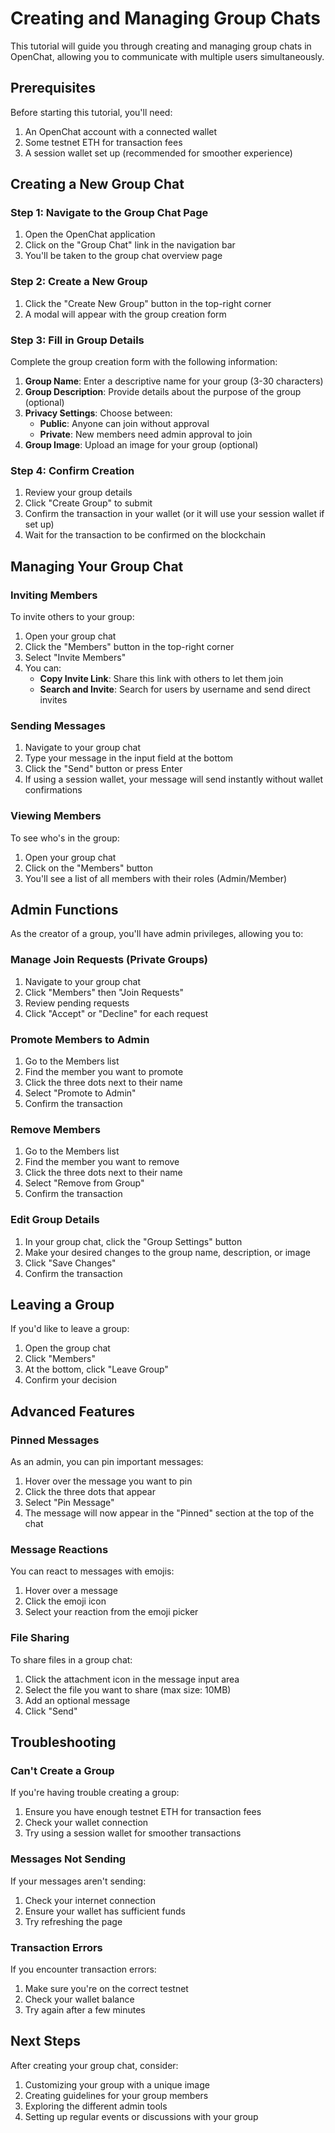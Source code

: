 # Creating and Managing Group Chats

This tutorial will guide you through creating and managing group chats in OpenChat, allowing you to communicate with multiple users simultaneously.

## Prerequisites

Before starting this tutorial, you'll need:

1. An OpenChat account with a connected wallet
2. Some testnet ETH for transaction fees
3. A session wallet set up (recommended for smoother experience)

## Creating a New Group Chat

### Step 1: Navigate to the Group Chat Page

1. Open the OpenChat application
2. Click on the "Group Chat" link in the navigation bar
3. You'll be taken to the group chat overview page

### Step 2: Create a New Group

1. Click the "Create New Group" button in the top-right corner
2. A modal will appear with the group creation form

### Step 3: Fill in Group Details

Complete the group creation form with the following information:

1. **Group Name**: Enter a descriptive name for your group (3-30 characters)
2. **Group Description**: Provide details about the purpose of the group (optional)
3. **Privacy Settings**: Choose between:
   - **Public**: Anyone can join without approval
   - **Private**: New members need admin approval to join
4. **Group Image**: Upload an image for your group (optional)

### Step 4: Confirm Creation

1. Review your group details
2. Click "Create Group" to submit
3. Confirm the transaction in your wallet (or it will use your session wallet if set up)
4. Wait for the transaction to be confirmed on the blockchain

## Managing Your Group Chat

### Inviting Members

To invite others to your group:

1. Open your group chat
2. Click the "Members" button in the top-right corner
3. Select "Invite Members"
4. You can:
   - **Copy Invite Link**: Share this link with others to let them join
   - **Search and Invite**: Search for users by username and send direct invites

### Sending Messages

1. Navigate to your group chat
2. Type your message in the input field at the bottom
3. Click the "Send" button or press Enter
4. If using a session wallet, your message will send instantly without wallet confirmations

### Viewing Members

To see who's in the group:

1. Open your group chat
2. Click on the "Members" button
3. You'll see a list of all members with their roles (Admin/Member)

## Admin Functions

As the creator of a group, you'll have admin privileges, allowing you to:

### Manage Join Requests (Private Groups)

1. Navigate to your group chat
2. Click "Members" then "Join Requests"
3. Review pending requests
4. Click "Accept" or "Decline" for each request

### Promote Members to Admin

1. Go to the Members list
2. Find the member you want to promote
3. Click the three dots next to their name
4. Select "Promote to Admin"
5. Confirm the transaction

### Remove Members

1. Go to the Members list
2. Find the member you want to remove
3. Click the three dots next to their name
4. Select "Remove from Group"
5. Confirm the transaction

### Edit Group Details

1. In your group chat, click the "Group Settings" button
2. Make your desired changes to the group name, description, or image
3. Click "Save Changes"
4. Confirm the transaction

## Leaving a Group

If you'd like to leave a group:

1. Open the group chat
2. Click "Members"
3. At the bottom, click "Leave Group"
4. Confirm your decision

## Advanced Features

### Pinned Messages

As an admin, you can pin important messages:

1. Hover over the message you want to pin
2. Click the three dots that appear
3. Select "Pin Message"
4. The message will now appear in the "Pinned" section at the top of the chat

### Message Reactions

You can react to messages with emojis:

1. Hover over a message
2. Click the emoji icon
3. Select your reaction from the emoji picker

### File Sharing

To share files in a group chat:

1. Click the attachment icon in the message input area
2. Select the file you want to share (max size: 10MB)
3. Add an optional message
4. Click "Send"

## Troubleshooting

### Can't Create a Group

If you're having trouble creating a group:

1. Ensure you have enough testnet ETH for transaction fees
2. Check your wallet connection
3. Try using a session wallet for smoother transactions

### Messages Not Sending

If your messages aren't sending:

1. Check your internet connection
2. Ensure your wallet has sufficient funds
3. Try refreshing the page

### Transaction Errors

If you encounter transaction errors:

1. Make sure you're on the correct testnet
2. Check your wallet balance
3. Try again after a few minutes

## Next Steps

After creating your group chat, consider:

1. Customizing your group with a unique image
2. Creating guidelines for your group members
3. Exploring the different admin tools
4. Setting up regular events or discussions with your group 